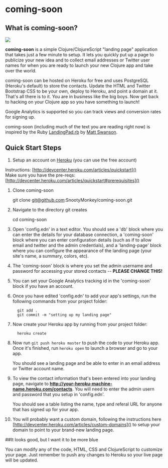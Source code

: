 # coming-soon

## What is coming-soon?

![](http://i.imgur.com/w3hXT.png)

**coming-soon** is a simple Clojure/ClojureScript "landing page" application that takes just a few minute to setup. It lets you quickly put up a page to publicize your new idea and to collect email addresses or Twitter user names for when you are ready to launch your new Clojure app and take over the world.

coming-soon can be hosted on Heroku for free and uses PostgreSQL (Heroku's default) to store the contacts. Update the HTML and Twitter Bootstrap CSS to be your own, deploy to Heroku, and point a domain at it. That's all there is to it. You are in business like the big boys. Now get back to hacking on your Clojure app so you have something to launch!

Google Analytics is supported so you can track views and conversion rates for signing up.

coming-soon (including much of the text you are reading right now) is inspired by the Ruby [LandingPad.rb](https://github.com/swanson/LandingPad.rb) by [Matt Swanson](https://github.com/swanson).

## Quick Start Steps

1. Setup an account on [Heroku](heroku.com) (you can use the free account)  

Instructions: [http://devcenter.heroku.com/articles/quickstart]()  
Make sure you have the pre-reqs: [http://devcenter.heroku.com/articles/quickstart#prerequisites]()  

1. Clone coming-soon

	git clone git@github.com:SnootyMonkey/coming-soon.git

1. Navigate to the directory git creates

	cd coming-soon

1. Open 'config.edn' in a text editor.  You should see a 'db' block where you can enter the details for your database connection, a 'coming-soon' block where you can enter configuration details (such as if to allow email and twitter and the admin credentials), and a 'landing-page' block where you can configure the appearance of the landing page (your site's name, a summary, colors, etc).

1. The 'coming-soon' block is where you set the admin username and password for accessing your stored contacts -- **PLEASE CHANGE THIS!**

1. You can set your Google Analytics tracking id in the 'coming-soon' block if you have an account.

1. Once you have edited 'config.edn' to add your app's settings, run the following commands from your project folder:

         git add .
         git commit -m "setting up my landing page"

1. Now create your Heroku app by running from your project folder:

         heroku create

1. Now run `git push heroku master` to push the code to your Heroku app.  Once it's finished, run `heroku open` to launch a browser and go to your app.  

	You should see a landing page and be able to enter in an email address or Twitter account name.

1.	To view the contact information that's been entered into your landing page, navigate to **http://your-heroku-machine-name.heroku.com/contacts**.  You will need to enter the admin usern and password that you setup in 'config.edn'.  

	You should see a table listing the name, type and referal URL for anyone that has signed up for your app.

1.  You will probably want a custom domain, following the instructions here [http://devcenter.heroku.com/articles/custom-domains]() to setup your domain to point to your brand-new landing page.

##It looks good, but I want it to be more blue

You can modify any of the code, HTML, CSS and ClojureScript to customize your page.  Just remember to push any changes to Heroku so your live page will be updated.
